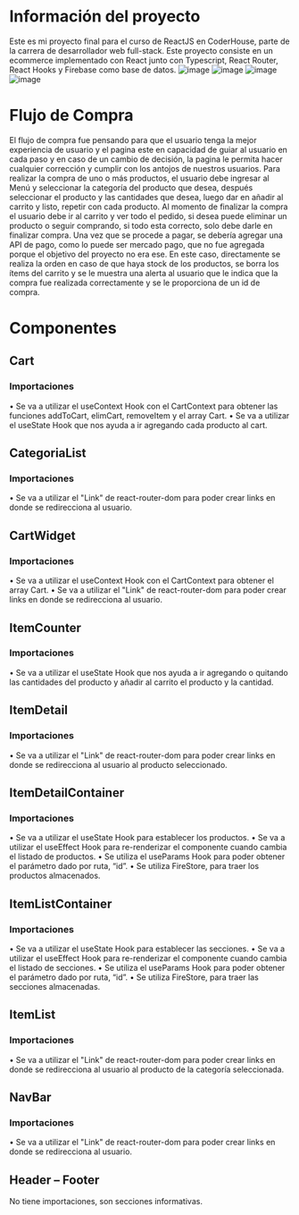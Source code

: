 # Información del proyecto
Este es mi proyecto final para el curso de ReactJS en CoderHouse, parte de la carrera de desarrollador web full-stack.
Este proyecto consiste en un ecommerce implementado con React junto con Typescript, React Router, React Hooks y Firebase como base de datos. 
 ![image](https://user-images.githubusercontent.com/55412469/145291436-e18bc057-1ebd-49a1-bcd8-798235206d2f.png)
![image](https://user-images.githubusercontent.com/55412469/145291495-651625e1-ddc8-466e-b666-cf5ace67a461.png)
![image](https://user-images.githubusercontent.com/55412469/145291522-16116afb-3dd0-4462-9f7a-6e8d438fdfa1.png)
![image](https://user-images.githubusercontent.com/55412469/145291530-a134dc36-3702-442e-8e36-a0c87ca89b7f.png)

 
 
# Flujo de Compra
El flujo de compra fue pensando para que el usuario tenga la mejor experiencia de usuario y el pagina este en capacidad de guiar al usuario en cada paso y en caso de un cambio de decisión, la pagina le permita hacer cualquier corrección y cumplir con los antojos de nuestros usuarios.
Para realizar la compra de uno o más productos, el usuario debe ingresar al Menú y seleccionar la categoría del producto que desea, después seleccionar el producto y las cantidades que desea, luego dar en añadir al carrito y listo, repetir con cada producto.
Al momento de finalizar la compra el usuario debe ir al carrito y ver todo el pedido, si desea puede eliminar un producto o seguir comprando, si todo esta correcto, solo debe darle en finalizar compra.
Una vez que se procede a pagar, se debería agregar una API de pago, como lo puede ser mercado pago, que no fue agregada porque el objetivo del proyecto no era ese. En este caso, directamente se realiza la orden en caso de que haya stock de los productos, se borra los ítems del carrito y se le muestra una alerta al usuario que le indica que la compra fue realizada correctamente y se le proporciona de un id de compra.
# Componentes
## Cart
### Importaciones
•	Se va a utilizar el useContext Hook con el CartContext para obtener las funciones addToCart, elimCart, removeItem y el array Cart.
•	Se va a utilizar el useState Hook que nos ayuda a ir agregando cada producto al cart.
## CategoriaList
### Importaciones
•	Se va a utilizar el "Link" de react-router-dom para poder crear links en donde se redirecciona al usuario.
## CartWidget
### Importaciones
•	Se va a utilizar el useContext Hook con el CartContext para obtener el array Cart.
•	Se va a utilizar el "Link" de react-router-dom para poder crear links en donde se redirecciona al usuario.
## ItemCounter
### Importaciones
•	Se va a utilizar el useState Hook que nos ayuda a ir agregando o quitando las cantidades del producto y añadir al carrito el producto y la cantidad.
## ItemDetail
### Importaciones
•	Se va a utilizar el "Link" de react-router-dom para poder crear links en donde se redirecciona al usuario al producto seleccionado.
## ItemDetailContainer
### Importaciones
•	Se va a utilizar el useState Hook para establecer los productos.
•	Se va a utilizar el useEffect Hook para re-renderizar el componente cuando cambia el listado de productos.
•	Se utiliza el useParams Hook para poder obtener el parámetro dado por ruta, “id”.
•	Se utiliza FireStore, para traer los productos almacenados.
## ItemListContainer
### Importaciones
•	Se va a utilizar el useState Hook para establecer las secciones.
•	Se va a utilizar el useEffect Hook para re-renderizar el componente cuando cambia el listado de secciones.
•	Se utiliza el useParams Hook para poder obtener el parámetro dado por ruta, “id”.
•	Se utiliza FireStore, para traer las secciones almacenadas.
## ItemList
### Importaciones
•	Se va a utilizar el "Link" de react-router-dom para poder crear links en donde se redirecciona al usuario al producto de la categoría seleccionada.
## NavBar
### Importaciones
•	Se va a utilizar el "Link" de react-router-dom para poder crear links en donde se redirecciona al usuario.

## Header – Footer
No tiene importaciones, son secciones informativas.

